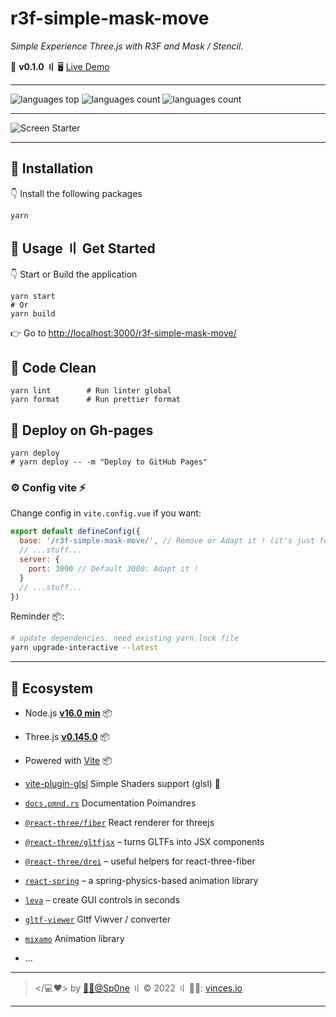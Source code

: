 # r3f-simple-mask-move

_Simple Experience Three.js with R3F and Mask / Stencil._

🧪 **v0.1.0** **〢** 🖥 [Live Demo](https://sp0ne.github.io/r3f-simple-mask-move/)

---

![languages top](https://img.shields.io/github/languages/top/Sp0ne/r3f-simple-mask-move?color=56BEB8)
![languages count](https://img.shields.io/github/languages/count/Sp0ne/r3f-simple-mask-move?color=56BEB8)
![languages count](https://img.shields.io/github/last-commit/Sp0ne/r3f-simple-mask-move?color=56BEB8)

---

![Screen Starter](public/screenshots/r3f-mask-mouse.gif)

---

## 💾 Installation

👇 Install the following packages

```shell
yarn
```

## 🥑 Usage 〢 Get Started

👇 Start or Build the application

```shell
yarn start
# Or
yarn build
```

👉 Go to [http://localhost:3000/r3f-simple-mask-move/](http://localhost:3000/r3f-simple-mask-move/)

## 💾 Code Clean

```shell
yarn lint        # Run linter global
yarn format      # Run prettier format
```

## 🚀 Deploy on Gh-pages

```shell
yarn deploy
# yarn deploy -- -m "Deploy to GitHub Pages"
```

### ⚙️ Config vite ⚡

Change config in `vite.config.vue` if you want:

```javascript
export default defineConfig({
  base: '/r3f-simple-mask-move/', // Remove or Adapt it ! (it's just for GH-PAGES)
  // ...stuff...
  server: {
    port: 3000 // Default 3000: Adapt it !
  }
  // ...stuff...
})
```

Reminder 📦:

```bash
# update dependencies. need existing yarn.lock file
yarn upgrade-interactive --latest
```

---

## 💾 Ecosystem

- Node.js [**v16.0 min**](https://nodejs.org/en/) 📦
- Three.js [**v0.145.0**](https://github.com/mrdoob/three.js/) 📦
- Powered with [Vite](https://vite.dev/) 📦
- [vite-plugin-glsl](https://github.com/UstymUkhman/vite-plugin-glsl) Simple Shaders support (glsl) 🎨
- [`docs.pmnd.rs`](https://docs.pmnd.rs/) Documentation Poimandres
- [`@react-three/fiber`](https://github.com/pmndrs/react-three-fiber) React renderer for threejs
- [`@react-three/gltfjsx`](https://github.com/pmndrs/gltfjsx) &ndash; turns GLTFs into JSX components
- [`@react-three/drei`](https://github.com/pmndrs/drei) &ndash; useful helpers for react-three-fiber
- [`react-spring`](https://github.com/pmndrs/react-spring) &ndash; a spring-physics-based animation library
- [`leva`](https://github.com/pmndrs/leva) &ndash; create GUI controls in seconds
- [`gltf-viewer`](https://gltf.pmnd.rs/) Gltf Viwver / converter
- [`mixamo`](https://www.mixamo.com) Animation library

- ...

---

> </💻❤> by [🧙‍♂@Sp0ne][vinces-git] 〢 © 2022 〢 **👋🏻**: [vinces.io][vinces]

---

[vinces]: https://vinces.io
[vinces-git]: https://github.com/Sp0ne
